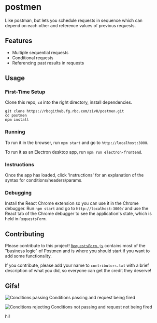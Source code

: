 # postmen

Like postman, but lets you schedule requests in sequence which can depend on each other and reference values of previous requests. 

## Features
- Multiple sequential requests
- Conditional requests
- Referencing past results in requests

## Usage
### First-Time Setup
Clone this repo, `cd` into the right directory, install dependencies.
```
git clone https://rbcgithub.fg.rbc.com/ziv0/postmen.git
cd postmen
npm install
```

### Running
To run it in the browser, run `npm start` and go to `http://localhost:3000`.

To run it as an Electron desktop app, run `npm run electron-frontend`.

### Instructions
Once the app has loaded, click 'Instructions' for an explanation of the syntax for conditions/headers/params. 

### Debugging
Install the React Chrome extension so you can use it in the Chrome debugger. Run `npm start` and go to `http://localhost:3000/` and use the React tab of the Chrome debugger to see the application's state, which is held in `RequestsForm`. 

## Contributing
Please contribute to this project! [`RequestsForm.js`](https://rbcgithub.fg.rbc.com/ziv0/postmen/blob/master/src/components/RequestsForm.js) contains most of the "business logic" of Postmen and is where you should start if you want to add some functionality. 

If you contribute, please add your name to `contributors.txt` with a brief description of what you did, so everyone can get the credit they deserve!

## Gifs!
![Conditions passing](https://rbcgithub.fg.rbc.com/ziv0/postmen/blob/master/public/condition-success.gif)
Conditions passing and request being fired

![Conditions rejecting](https://rbcgithub.fg.rbc.com/ziv0/postmen/blob/master/public/condition-fail.gif)
Conditions not passing and request not being fired

hi!